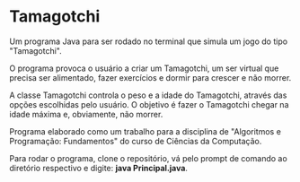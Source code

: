 # Tamagotchi
Um programa Java para ser rodado no terminal que simula um jogo do tipo "Tamagotchi".

O programa provoca o usuário a criar um Tamagotchi, um ser virtual que precisa ser alimentado, fazer exercícios e dormir para crescer e não morrer.

A classe Tamagotchi controla o peso e a idade do Tamagotchi, através das opções escolhidas pelo usuário. O objetivo é fazer o Tamagotchi chegar na idade máxima e, obviamente, não morrer.

Programa elaborado como um trabalho para a disciplina de "Algoritmos e Programação: Fundamentos" do curso de Ciências da Computação.

Para rodar o programa, clone o repositório, vá pelo prompt de comando ao diretório respectivo e digite: **java Principal.java**.
